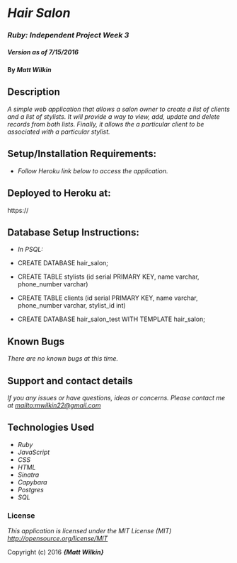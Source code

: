 # _Hair Salon_

### _Ruby: Independent Project Week 3_

##### _Version as of 7/15/2016_

#### By _**Matt Wilkin**_

## Description

_A simple web application that allows a salon owner to create a list of clients and a list of stylists. It will provide a way to view, add, update and delete records from both lists. Finally, it allows the a particular client to be associated with a particular stylist._

## Setup/Installation Requirements:

* _Follow Heroku link below to access the application._



## Deployed to Heroku at:

https://


## Database Setup Instructions:

* _In PSQL:_

* CREATE DATABASE hair_salon;
* CREATE TABLE stylists (id serial PRIMARY KEY, name varchar, phone_number varchar)
* CREATE TABLE clients (id serial PRIMARY KEY, name varchar, phone_number varchar, stylist_id int)
* CREATE DATABASE hair_salon_test WITH TEMPLATE hair_salon;



## Known Bugs

_There are no known bugs at this time._

## Support and contact details

_If you any issues or have questions, ideas or concerns.  Please contact me at <mailto:mwilkin22@gmail.com>_

## Technologies Used

* _Ruby_
* _JavaScript_
* _CSS_
* _HTML_
* _Sinatra_
* _Capybara_
* _Postgres_
* _SQL_



### License

*This application is licensed under the MIT License (MIT) <http://opensource.org/license/MIT>*

Copyright (c) 2016 **_{Matt Wilkin}_**
